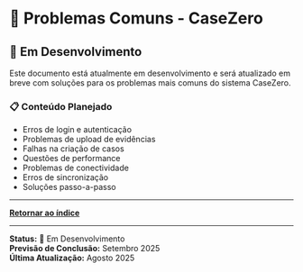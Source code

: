 # 🚨 Problemas Comuns - CaseZero

## 🔧 Em Desenvolvimento

Este documento está atualmente em desenvolvimento e será atualizado em breve com soluções para os problemas mais comuns do sistema CaseZero.

### 📋 Conteúdo Planejado

- Erros de login e autenticação
- Problemas de upload de evidências
- Falhas na criação de casos
- Questões de performance
- Problemas de conectividade
- Erros de sincronização
- Soluções passo-a-passo

---


[**Retornar ao índice**](./README.md)


---

**Status:** 🚧 Em Desenvolvimento  
**Previsão de Conclusão:** Setembro 2025  
**Última Atualização:** Agosto 2025
